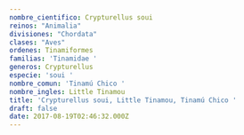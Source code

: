 ```yaml
---
nombre_cientifico: Crypturellus soui
reinos: "Animalia"
divisiones: "Chordata"
clases: "Aves"
ordenes: Tinamiformes
familias: 'Tinamidae '
generos: Crypturellus
especie: 'soui '
nombre_comun: 'Tinamú Chico '
nombre_ingles: Little Tinamou
title: 'Crypturellus soui, Little Tinamou, Tinamú Chico '
draft: false
date: 2017-08-19T02:46:32.000Z
---
```


